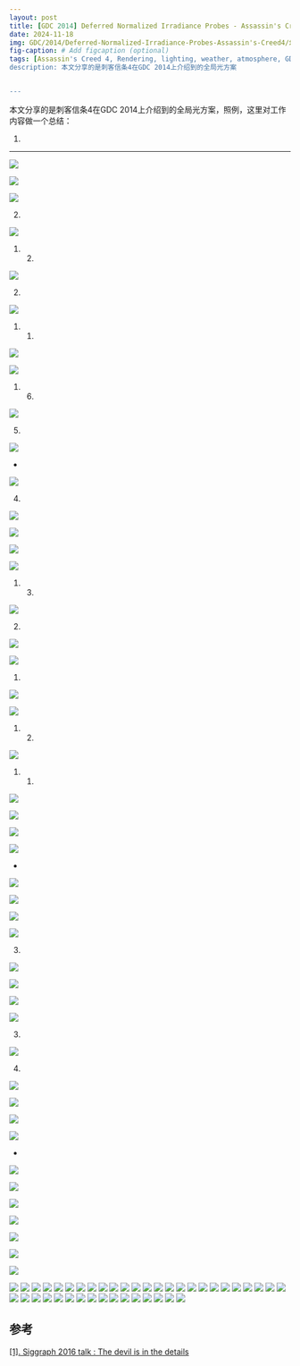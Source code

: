 ```yaml
---
layout: post
title: [GDC 2014] Deferred Normalized Irradiance Probes - Assassin's Creed 4
date: 2024-11-18
img: GDC/2014/Deferred-Normalized-Irradiance-Probes-Assassin's-Creed4/幻灯片1.PNG # Add image post (optional)
fig-caption: # Add figcaption (optional)
tags: [Assassin's Creed 4, Rendering, lighting, weather, atmosphere, GDC, 2014]
description: 本文分享的是刺客信条4在GDC 2014上介绍到的全局光方案


---
```


本文分享的是刺客信条4在GDC 2014上介绍到的全局光方案，照例，这里对工作内容做一个总结：

1. 

---

![](https://gerigory.github.io/assets/img/GDC/2014/Deferred-Normalized-Irradiance-Probes-Assassin's-Creed4/幻灯片2.PNG)



![](https://gerigory.github.io/assets/img/GDC/2014/Deferred-Normalized-Irradiance-Probes-Assassin's-Creed4/幻灯片3.PNG)



![](https://gerigory.github.io/assets/img/GDC/2014/Deferred-Normalized-Irradiance-Probes-Assassin's-Creed4/幻灯片4.PNG)

2. 

![](https://gerigory.github.io/assets/img/GDC/2014/Deferred-Normalized-Irradiance-Probes-Assassin's-Creed4/幻灯片5.PNG)

1. 2. 

![](https://gerigory.github.io/assets/img/GDC/2014/Deferred-Normalized-Irradiance-Probes-Assassin's-Creed4/幻灯片6.PNG)

2. 

![](https://gerigory.github.io/assets/img/GDC/2014/Deferred-Normalized-Irradiance-Probes-Assassin's-Creed4/幻灯片7.PNG)

1. 1. 

![](https://gerigory.github.io/assets/img/GDC/2014/Deferred-Normalized-Irradiance-Probes-Assassin's-Creed4/幻灯片8.PNG)



![](https://gerigory.github.io/assets/img/GDC/2014/Deferred-Normalized-Irradiance-Probes-Assassin's-Creed4/幻灯片9.PNG)

1. 6. 

![](https://gerigory.github.io/assets/img/GDC/2014/Deferred-Normalized-Irradiance-Probes-Assassin's-Creed4/幻灯片10.PNG)

5. 

![](https://gerigory.github.io/assets/img/GDC/2014/Deferred-Normalized-Irradiance-Probes-Assassin's-Creed4/幻灯片11.PNG)

- 

![](https://gerigory.github.io/assets/img/GDC/2014/Deferred-Normalized-Irradiance-Probes-Assassin's-Creed4/幻灯片12.PNG)

4. 

![](https://gerigory.github.io/assets/img/GDC/2014/Deferred-Normalized-Irradiance-Probes-Assassin's-Creed4/幻灯片13.PNG)

![](https://gerigory.github.io/assets/img/GDC/2014/Deferred-Normalized-Irradiance-Probes-Assassin's-Creed4/幻灯片14.PNG)



![](https://gerigory.github.io/assets/img/GDC/2014/Deferred-Normalized-Irradiance-Probes-Assassin's-Creed4/幻灯片15.PNG)



![](https://gerigory.github.io/assets/img/GDC/2014/Deferred-Normalized-Irradiance-Probes-Assassin's-Creed4/幻灯片16.PNG)

1. 3. 

![](https://gerigory.github.io/assets/img/GDC/2014/Deferred-Normalized-Irradiance-Probes-Assassin's-Creed4/幻灯片17.PNG)

2. 

![](https://gerigory.github.io/assets/img/GDC/2014/Deferred-Normalized-Irradiance-Probes-Assassin's-Creed4/幻灯片18.PNG)

![](https://gerigory.github.io/assets/img/GDC/2014/Deferred-Normalized-Irradiance-Probes-Assassin's-Creed4/幻灯片19.PNG)

1. 

![](https://gerigory.github.io/assets/img/GDC/2014/Deferred-Normalized-Irradiance-Probes-Assassin's-Creed4/幻灯片20.PNG)

![](https://gerigory.github.io/assets/img/GDC/2014/Deferred-Normalized-Irradiance-Probes-Assassin's-Creed4/幻灯片21.PNG)

1. 2. 

![](https://gerigory.github.io/assets/img/GDC/2014/Deferred-Normalized-Irradiance-Probes-Assassin's-Creed4/幻灯片22.PNG)

1. 1. 

![](https://gerigory.github.io/assets/img/GDC/2014/Deferred-Normalized-Irradiance-Probes-Assassin's-Creed4/幻灯片23.PNG)



![](https://gerigory.github.io/assets/img/GDC/2014/Deferred-Normalized-Irradiance-Probes-Assassin's-Creed4/幻灯片24.PNG)

![](https://gerigory.github.io/assets/img/GDC/2014/Deferred-Normalized-Irradiance-Probes-Assassin's-Creed4/幻灯片25.PNG)



![](https://gerigory.github.io/assets/img/GDC/2014/Deferred-Normalized-Irradiance-Probes-Assassin's-Creed4/幻灯片26.PNG)

- 

![](https://gerigory.github.io/assets/img/GDC/2014/Deferred-Normalized-Irradiance-Probes-Assassin's-Creed4/幻灯片27.PNG)

![](https://gerigory.github.io/assets/img/GDC/2014/Deferred-Normalized-Irradiance-Probes-Assassin's-Creed4/幻灯片28.PNG)



![](https://gerigory.github.io/assets/img/GDC/2014/Deferred-Normalized-Irradiance-Probes-Assassin's-Creed4/幻灯片29.PNG)



![](https://gerigory.github.io/assets/img/GDC/2014/Deferred-Normalized-Irradiance-Probes-Assassin's-Creed4/幻灯片30.PNG)

3. 

![](https://gerigory.github.io/assets/img/GDC/2014/Deferred-Normalized-Irradiance-Probes-Assassin's-Creed4/幻灯片31.PNG)

![](https://gerigory.github.io/assets/img/GDC/2014/Deferred-Normalized-Irradiance-Probes-Assassin's-Creed4/幻灯片32.PNG)



![](https://gerigory.github.io/assets/img/GDC/2014/Deferred-Normalized-Irradiance-Probes-Assassin's-Creed4/幻灯片33.PNG)



![](https://gerigory.github.io/assets/img/GDC/2014/Deferred-Normalized-Irradiance-Probes-Assassin's-Creed4/幻灯片34.PNG)

3. 

![](https://gerigory.github.io/assets/img/GDC/2014/Deferred-Normalized-Irradiance-Probes-Assassin's-Creed4/幻灯片35.PNG)

4. 

![](https://gerigory.github.io/assets/img/GDC/2014/Deferred-Normalized-Irradiance-Probes-Assassin's-Creed4/幻灯片36.PNG)



![](https://gerigory.github.io/assets/img/GDC/2014/Deferred-Normalized-Irradiance-Probes-Assassin's-Creed4/幻灯片37.PNG)

 

![](https://gerigory.github.io/assets/img/GDC/2014/Deferred-Normalized-Irradiance-Probes-Assassin's-Creed4/幻灯片38.PNG)

![](https://gerigory.github.io/assets/img/GDC/2014/Deferred-Normalized-Irradiance-Probes-Assassin's-Creed4/幻灯片39.PNG)

- 

![](https://gerigory.github.io/assets/img/GDC/2014/Deferred-Normalized-Irradiance-Probes-Assassin's-Creed4/幻灯片40.PNG)

![](https://gerigory.github.io/assets/img/GDC/2014/Deferred-Normalized-Irradiance-Probes-Assassin's-Creed4/幻灯片41.PNG)

![](https://gerigory.github.io/assets/img/GDC/2014/Deferred-Normalized-Irradiance-Probes-Assassin's-Creed4/幻灯片42.PNG)

![](https://gerigory.github.io/assets/img/GDC/2014/Deferred-Normalized-Irradiance-Probes-Assassin's-Creed4/幻灯片43.PNG)

![](https://gerigory.github.io/assets/img/GDC/2014/Deferred-Normalized-Irradiance-Probes-Assassin's-Creed4/幻灯片44.PNG)

![](https://gerigory.github.io/assets/img/GDC/2014/Deferred-Normalized-Irradiance-Probes-Assassin's-Creed4/幻灯片45.PNG)



![](https://gerigory.github.io/assets/img/GDC/2014/Deferred-Normalized-Irradiance-Probes-Assassin's-Creed4/幻灯片46.PNG)

![](https://gerigory.github.io/assets/img/GDC/2014/Deferred-Normalized-Irradiance-Probes-Assassin's-Creed4/幻灯片47.PNG)
![](https://gerigory.github.io/assets/img/GDC/2014/Deferred-Normalized-Irradiance-Probes-Assassin's-Creed4/幻灯片48.PNG)
![](https://gerigory.github.io/assets/img/GDC/2014/Deferred-Normalized-Irradiance-Probes-Assassin's-Creed4/幻灯片49.PNG)
![](https://gerigory.github.io/assets/img/GDC/2014/Deferred-Normalized-Irradiance-Probes-Assassin's-Creed4/幻灯片50.PNG)
![](https://gerigory.github.io/assets/img/GDC/2014/Deferred-Normalized-Irradiance-Probes-Assassin's-Creed4/幻灯片51.PNG)
![](https://gerigory.github.io/assets/img/GDC/2014/Deferred-Normalized-Irradiance-Probes-Assassin's-Creed4/幻灯片52.PNG)
![](https://gerigory.github.io/assets/img/GDC/2014/Deferred-Normalized-Irradiance-Probes-Assassin's-Creed4/幻灯片53.PNG)
![](https://gerigory.github.io/assets/img/GDC/2014/Deferred-Normalized-Irradiance-Probes-Assassin's-Creed4/幻灯片54.PNG)
![](https://gerigory.github.io/assets/img/GDC/2014/Deferred-Normalized-Irradiance-Probes-Assassin's-Creed4/幻灯片55.PNG)
![](https://gerigory.github.io/assets/img/GDC/2014/Deferred-Normalized-Irradiance-Probes-Assassin's-Creed4/幻灯片56.PNG)
![](https://gerigory.github.io/assets/img/GDC/2014/Deferred-Normalized-Irradiance-Probes-Assassin's-Creed4/幻灯片57.PNG)
![](https://gerigory.github.io/assets/img/GDC/2014/Deferred-Normalized-Irradiance-Probes-Assassin's-Creed4/幻灯片58.PNG)
![](https://gerigory.github.io/assets/img/GDC/2014/Deferred-Normalized-Irradiance-Probes-Assassin's-Creed4/幻灯片59.PNG)
![](https://gerigory.github.io/assets/img/GDC/2014/Deferred-Normalized-Irradiance-Probes-Assassin's-Creed4/幻灯片60.PNG)
![](https://gerigory.github.io/assets/img/GDC/2014/Deferred-Normalized-Irradiance-Probes-Assassin's-Creed4/幻灯片61.PNG)
![](https://gerigory.github.io/assets/img/GDC/2014/Deferred-Normalized-Irradiance-Probes-Assassin's-Creed4/幻灯片62.PNG)
![](https://gerigory.github.io/assets/img/GDC/2014/Deferred-Normalized-Irradiance-Probes-Assassin's-Creed4/幻灯片63.PNG)
![](https://gerigory.github.io/assets/img/GDC/2014/Deferred-Normalized-Irradiance-Probes-Assassin's-Creed4/幻灯片64.PNG)
![](https://gerigory.github.io/assets/img/GDC/2014/Deferred-Normalized-Irradiance-Probes-Assassin's-Creed4/幻灯片65.PNG)
![](https://gerigory.github.io/assets/img/GDC/2014/Deferred-Normalized-Irradiance-Probes-Assassin's-Creed4/幻灯片66.PNG)
![](https://gerigory.github.io/assets/img/GDC/2014/Deferred-Normalized-Irradiance-Probes-Assassin's-Creed4/幻灯片67.PNG)
![](https://gerigory.github.io/assets/img/GDC/2014/Deferred-Normalized-Irradiance-Probes-Assassin's-Creed4/幻灯片68.PNG)
![](https://gerigory.github.io/assets/img/GDC/2014/Deferred-Normalized-Irradiance-Probes-Assassin's-Creed4/幻灯片69.PNG)
![](https://gerigory.github.io/assets/img/GDC/2014/Deferred-Normalized-Irradiance-Probes-Assassin's-Creed4/幻灯片70.PNG)
![](https://gerigory.github.io/assets/img/GDC/2014/Deferred-Normalized-Irradiance-Probes-Assassin's-Creed4/幻灯片71.PNG)
![](https://gerigory.github.io/assets/img/GDC/2014/Deferred-Normalized-Irradiance-Probes-Assassin's-Creed4/幻灯片72.PNG)
![](https://gerigory.github.io/assets/img/GDC/2014/Deferred-Normalized-Irradiance-Probes-Assassin's-Creed4/幻灯片73.PNG)
![](https://gerigory.github.io/assets/img/GDC/2014/Deferred-Normalized-Irradiance-Probes-Assassin's-Creed4/幻灯片74.PNG)
![](https://gerigory.github.io/assets/img/GDC/2014/Deferred-Normalized-Irradiance-Probes-Assassin's-Creed4/幻灯片75.PNG)
![](https://gerigory.github.io/assets/img/GDC/2014/Deferred-Normalized-Irradiance-Probes-Assassin's-Creed4/幻灯片76.PNG)
![](https://gerigory.github.io/assets/img/GDC/2014/Deferred-Normalized-Irradiance-Probes-Assassin's-Creed4/幻灯片77.PNG)
![](https://gerigory.github.io/assets/img/GDC/2014/Deferred-Normalized-Irradiance-Probes-Assassin's-Creed4/幻灯片78.PNG)
![](https://gerigory.github.io/assets/img/GDC/2014/Deferred-Normalized-Irradiance-Probes-Assassin's-Creed4/幻灯片79.PNG)
![](https://gerigory.github.io/assets/img/GDC/2014/Deferred-Normalized-Irradiance-Probes-Assassin's-Creed4/幻灯片80.PNG)
![](https://gerigory.github.io/assets/img/GDC/2014/Deferred-Normalized-Irradiance-Probes-Assassin's-Creed4/幻灯片81.PNG)
![](https://gerigory.github.io/assets/img/GDC/2014/Deferred-Normalized-Irradiance-Probes-Assassin's-Creed4/幻灯片82.PNG)
![](https://gerigory.github.io/assets/img/GDC/2014/Deferred-Normalized-Irradiance-Probes-Assassin's-Creed4/幻灯片83.PNG)
![](https://gerigory.github.io/assets/img/GDC/2014/Deferred-Normalized-Irradiance-Probes-Assassin's-Creed4/幻灯片84.PNG)
![](https://gerigory.github.io/assets/img/GDC/2014/Deferred-Normalized-Irradiance-Probes-Assassin's-Creed4/幻灯片85.PNG)
![](https://gerigory.github.io/assets/img/GDC/2014/Deferred-Normalized-Irradiance-Probes-Assassin's-Creed4/幻灯片86.PNG)
![](https://gerigory.github.io/assets/img/GDC/2014/Deferred-Normalized-Irradiance-Probes-Assassin's-Creed4/幻灯片87.PNG)

## 参考

[[1]. Siggraph 2016 talk : The devil is in the details](https://advances.realtimerendering.com/s2016/Siggraph2016_idTech6.pdf)
